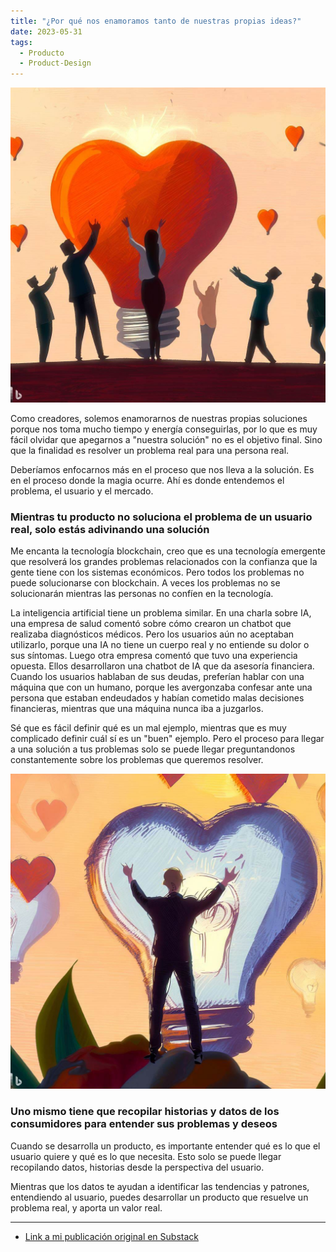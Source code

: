 ```yaml
---
title: "¿Por qué nos enamoramos tanto de nuestras propias ideas?"
date: 2023-05-31
tags:
  - Producto
  - Product-Design
---
```


![Enamorarse de las ideas 1](images/enamorarse-ideas-1.jpg)

Como creadores, solemos enamorarnos de nuestras propias soluciones porque nos toma mucho tiempo y energía conseguirlas, por lo que es muy fácil olvidar que apegarnos a "nuestra solución" no es el objetivo final. Sino que la finalidad es resolver un problema real para una persona real.

Deberíamos enfocarnos más en el proceso que nos lleva a la solución. Es en el proceso donde la magia ocurre. Ahí es donde entendemos el problema, el usuario y el mercado.

### Mientras tu producto no soluciona el problema de un usuario real, solo estás adivinando una solución

Me encanta la tecnología blockchain, creo que es una tecnología emergente que resolverá los grandes problemas relacionados con la confianza que la gente tiene con los sistemas económicos. Pero todos los problemas no puede solucionarse con blockchain. A veces los problemas no se solucionarán mientras las personas no confíen en la tecnología.

La inteligencia artificial tiene un problema similar. En una charla sobre IA, una empresa de salud comentó sobre cómo crearon un chatbot que realizaba diagnósticos médicos. Pero los usuarios aún no aceptaban utilizarlo, porque una IA no tiene un cuerpo real y no entiende su dolor o sus síntomas. Luego otra empresa comentó que tuvo una experiencia opuesta. Ellos desarrollaron una chatbot de IA que da asesoría financiera. Cuando los usuarios hablaban de sus deudas, preferían hablar con una máquina que con un humano, porque les avergonzaba confesar ante una persona que estaban endeudados y habían cometido malas decisiones financieras, mientras que una máquina nunca iba a juzgarlos.

Sé que es fácil definir qué es un mal ejemplo, mientras que es muy complicado definir cuál sí es un "buen" ejemplo. Pero el proceso para llegar a una solución a tus problemas solo se puede llegar preguntandonos constantemente sobre los problemas que queremos resolver.

![Enamorarse de las ideas 2](images/enamorarse-ideas-2.jpg)

### Uno mismo tiene que recopilar historias y datos de los consumidores para entender sus problemas y deseos

Cuando se desarrolla un producto, es importante entender qué es lo que el usuario quiere y qué es lo que necesita. Esto solo se puede llegar recopilando datos, historias desde la perspectiva del usuario.

Mientras que los datos te ayudan a identificar las tendencias y patrones, entendiendo al usuario, puedes desarrollar un producto que resuelve un problema real, y aporta un valor real.

---

- [Link a mi publicación original en Substack](https://miguel1man.substack.com/p/why-cant-we-help-but-fall-in-love)
